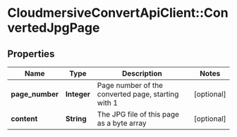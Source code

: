 # CloudmersiveConvertApiClient::ConvertedJpgPage

## Properties
Name | Type | Description | Notes
------------ | ------------- | ------------- | -------------
**page_number** | **Integer** | Page number of the converted page, starting with 1 | [optional] 
**content** | **String** | The JPG file of this page as a byte array | [optional] 


